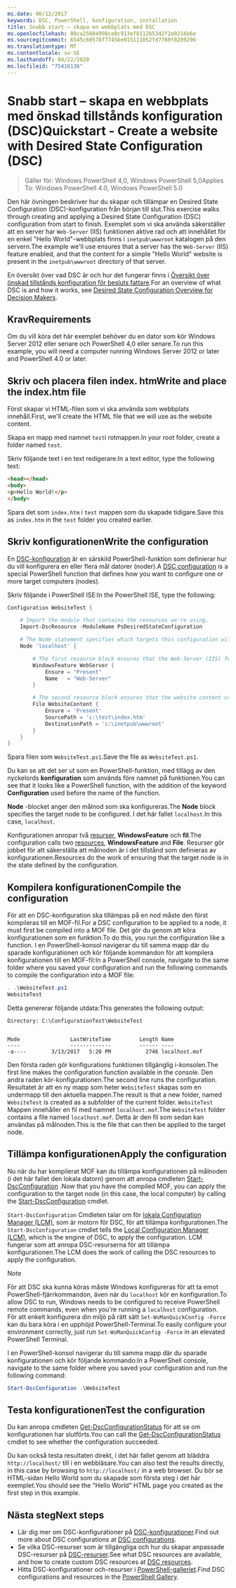 ```yaml
---
ms.date: 06/12/2017
keywords: DSC, PowerShell, konfiguration, installation
title: Snabb start – skapa en webbplats med DSC
ms.openlocfilehash: 08ca25604998ce8c913ef8112b5342f2e0216b6e
ms.sourcegitcommit: 6545c60578f7745be015111052fd7769f8289296
ms.translationtype: MT
ms.contentlocale: sv-SE
ms.lasthandoff: 04/22/2020
ms.locfileid: "75416136"
---
```

# <a name="quickstart---create-a-website-with-desired-state-configuration-dsc"></a><span data-ttu-id="13371-103">Snabb start – skapa en webbplats med önskad tillstånds konfiguration (DSC)</span><span class="sxs-lookup"><span data-stu-id="13371-103">Quickstart - Create a website with Desired State Configuration (DSC)</span></span>

> <span data-ttu-id="13371-104">Gäller för: Windows PowerShell 4,0, Windows PowerShell 5,0</span><span class="sxs-lookup"><span data-stu-id="13371-104">Applies To: Windows PowerShell 4.0, Windows PowerShell 5.0</span></span>

<span data-ttu-id="13371-105">Den här övningen beskriver hur du skapar och tillämpar en Desired State Configuration (DSC)-konfiguration från början till slut.</span><span class="sxs-lookup"><span data-stu-id="13371-105">This exercise walks through creating and applying a Desired State Configuration (DSC) configuration from start to finish.</span></span>
<span data-ttu-id="13371-106">Exemplet som vi ska använda säkerställer att en server har `Web-Server` (IIS) funktionen aktive rad och att innehållet för en enkel "Hello World"-webbplats finns i `inetpub\wwwroot` katalogen på den servern.</span><span class="sxs-lookup"><span data-stu-id="13371-106">The example we'll use ensures that a server has the `Web-Server` (IIS) feature enabled, and that the content for a simple "Hello World" website is present in the `inetpub\wwwroot` directory of that server.</span></span>

<span data-ttu-id="13371-107">En översikt över vad DSC är och hur det fungerar finns i [Översikt över önskad tillstånds konfiguration för besluts fattare](../overview/decisionMaker.md).</span><span class="sxs-lookup"><span data-stu-id="13371-107">For an overview of what DSC is and how it works, see [Desired State Configuration Overview for Decision Makers](../overview/decisionMaker.md).</span></span>

## <a name="requirements"></a><span data-ttu-id="13371-108">Krav</span><span class="sxs-lookup"><span data-stu-id="13371-108">Requirements</span></span>

<span data-ttu-id="13371-109">Om du vill köra det här exemplet behöver du en dator som kör Windows Server 2012 eller senare och PowerShell 4,0 eller senare.</span><span class="sxs-lookup"><span data-stu-id="13371-109">To run this example, you will need a computer running Windows Server 2012 or later and PowerShell 4.0 or later.</span></span>

## <a name="write-and-place-the-indexhtm-file"></a><span data-ttu-id="13371-110">Skriv och placera filen index. htm</span><span class="sxs-lookup"><span data-stu-id="13371-110">Write and place the index.htm file</span></span>

<span data-ttu-id="13371-111">Först skapar vi HTML-filen som vi ska använda som webbplats innehåll.</span><span class="sxs-lookup"><span data-stu-id="13371-111">First, we'll create the HTML file that we will use as the website content.</span></span>

<span data-ttu-id="13371-112">Skapa en mapp med namnet `test`i rotmappen.</span><span class="sxs-lookup"><span data-stu-id="13371-112">In your root folder, create a folder named `test`.</span></span>

<span data-ttu-id="13371-113">Skriv följande text i en text redigerare:</span><span class="sxs-lookup"><span data-stu-id="13371-113">In a text editor, type the following text:</span></span>

```html
<head></head>
<body>
<p>Hello World!</p>
</body>
```

<span data-ttu-id="13371-114">Spara det som `index.htm` i `test` mappen som du skapade tidigare.</span><span class="sxs-lookup"><span data-stu-id="13371-114">Save this as `index.htm` in the `test` folder you created earlier.</span></span>

## <a name="write-the-configuration"></a><span data-ttu-id="13371-115">Skriv konfigurationen</span><span class="sxs-lookup"><span data-stu-id="13371-115">Write the configuration</span></span>

<span data-ttu-id="13371-116">En [DSC-konfiguration](../configurations/configurations.md) är en särskild PowerShell-funktion som definierar hur du vill konfigurera en eller flera mål datorer (noder).</span><span class="sxs-lookup"><span data-stu-id="13371-116">A [DSC configuration](../configurations/configurations.md) is a special PowerShell function that defines how you want to configure one or more target computers (nodes).</span></span>

<span data-ttu-id="13371-117">Skriv följande i PowerShell ISE:</span><span class="sxs-lookup"><span data-stu-id="13371-117">In the PowerShell ISE, type the following:</span></span>

```powershell
Configuration WebsiteTest {

    # Import the module that contains the resources we're using.
    Import-DscResource -ModuleName PsDesiredStateConfiguration

    # The Node statement specifies which targets this configuration will be applied to.
    Node 'localhost' {

        # The first resource block ensures that the Web-Server (IIS) feature is enabled.
        WindowsFeature WebServer {
            Ensure = "Present"
            Name   = "Web-Server"
        }

        # The second resource block ensures that the website content copied to the website root folder.
        File WebsiteContent {
            Ensure = 'Present'
            SourcePath = 'c:\test\index.htm'
            DestinationPath = 'c:\inetpub\wwwroot'
        }
    }
}
```

<span data-ttu-id="13371-118">Spara filen som `WebsiteTest.ps1`.</span><span class="sxs-lookup"><span data-stu-id="13371-118">Save the file as `WebsiteTest.ps1`.</span></span>

<span data-ttu-id="13371-119">Du kan se att det ser ut som en PowerShell-funktion, med tillägg av den nyckelords **konfiguration** som används före namnet på funktionen.</span><span class="sxs-lookup"><span data-stu-id="13371-119">You can see that it looks like a PowerShell function, with the addition of the keyword **Configuration** used before the name of the function.</span></span>

<span data-ttu-id="13371-120">**Node** -blocket anger den målnod som ska konfigureras.</span><span class="sxs-lookup"><span data-stu-id="13371-120">The **Node** block specifies the target node to be configured.</span></span> <span data-ttu-id="13371-121">I det här fallet `localhost`.</span><span class="sxs-lookup"><span data-stu-id="13371-121">In this case, `localhost`.</span></span>

<span data-ttu-id="13371-122">Konfigurationen anropar två [resurser](../resources/resources.md), **WindowsFeature** och **fil**.</span><span class="sxs-lookup"><span data-stu-id="13371-122">The configuration calls two [resources](../resources/resources.md), **WindowsFeature** and **File**.</span></span>
<span data-ttu-id="13371-123">Resurser gör jobbet för att säkerställa att målnoden är i det tillstånd som definieras av konfigurationen.</span><span class="sxs-lookup"><span data-stu-id="13371-123">Resources do the work of ensuring that the target node is in the state defined by the configuration.</span></span>

## <a name="compile-the-configuration"></a><span data-ttu-id="13371-124">Kompilera konfigurationen</span><span class="sxs-lookup"><span data-stu-id="13371-124">Compile the configuration</span></span>

<span data-ttu-id="13371-125">För att en DSC-konfiguration ska tillämpas på en nod måste den först kompileras till en MOF-fil.</span><span class="sxs-lookup"><span data-stu-id="13371-125">For a DSC configuration to be applied to a node, it must first be compiled into a MOF file.</span></span>
<span data-ttu-id="13371-126">Det gör du genom att köra konfigurationen som en funktion.</span><span class="sxs-lookup"><span data-stu-id="13371-126">To do this, you run the configuration like a function.</span></span>
<span data-ttu-id="13371-127">I en PowerShell-konsol navigerar du till samma mapp där du sparade konfigurationen och kör följande kommandon för att kompilera konfigurationen till en MOF-fil:</span><span class="sxs-lookup"><span data-stu-id="13371-127">In a PowerShell console, navigate to the same folder where you saved your configuration and run the following commands to compile the configuration into a MOF file:</span></span>

```powershell
. .\WebsiteTest.ps1
WebsiteTest
```

<span data-ttu-id="13371-128">Detta genererar följande utdata:</span><span class="sxs-lookup"><span data-stu-id="13371-128">This generates the following output:</span></span>

```
Directory: C:\ConfigurationTest\WebsiteTest


Mode                LastWriteTime         Length Name
----                -------------         ------ ----
-a----        3/13/2017   5:20 PM           2746 localhost.mof
```

<span data-ttu-id="13371-129">Den första raden gör konfigurations funktionen tillgänglig i-konsolen.</span><span class="sxs-lookup"><span data-stu-id="13371-129">The first line makes the configuration function available in the console.</span></span>
<span data-ttu-id="13371-130">Den andra raden kör-konfigurationen.</span><span class="sxs-lookup"><span data-stu-id="13371-130">The second line runs the configuration.</span></span>
<span data-ttu-id="13371-131">Resultatet är att en ny mapp som heter `WebsiteTest` skapas som en undermapp till den aktuella mappen.</span><span class="sxs-lookup"><span data-stu-id="13371-131">The result is that a new folder, named `WebsiteTest` is created as a subfolder of the current folder.</span></span>
<span data-ttu-id="13371-132">`WebsiteTest` Mappen innehåller en fil med namnet `localhost.mof`.</span><span class="sxs-lookup"><span data-stu-id="13371-132">The `WebsiteTest` folder contains a file named `localhost.mof`.</span></span>
<span data-ttu-id="13371-133">Detta är den fil som sedan kan användas på målnoden.</span><span class="sxs-lookup"><span data-stu-id="13371-133">This is the file that can then be applied to the target node.</span></span>

## <a name="apply-the-configuration"></a><span data-ttu-id="13371-134">Tillämpa konfigurationen</span><span class="sxs-lookup"><span data-stu-id="13371-134">Apply the configuration</span></span>

<span data-ttu-id="13371-135">Nu när du har kompilerat MOF kan du tillämpa konfigurationen på målnoden (i det här fallet den lokala datorn) genom att anropa cmdleten [Start-DscConfiguration](/powershell/module/psdesiredstateconfiguration/start-dscconfiguration) .</span><span class="sxs-lookup"><span data-stu-id="13371-135">Now that you have the compiled MOF, you can apply the configuration to the target node (in this case, the local computer) by calling the [Start-DscConfiguration](/powershell/module/psdesiredstateconfiguration/start-dscconfiguration) cmdlet.</span></span>

<span data-ttu-id="13371-136">`Start-DscConfiguration` Cmdleten talar om för [lokala Configuration Manager (LCM)](../managing-nodes/metaConfig.md), som är motorn för DSC, för att tillämpa konfigurationen.</span><span class="sxs-lookup"><span data-stu-id="13371-136">The `Start-DscConfiguration` cmdlet tells the [Local Configuration Manager (LCM)](../managing-nodes/metaConfig.md), which is the engine of DSC, to apply the configuration.</span></span>
<span data-ttu-id="13371-137">LCM fungerar som att anropa DSC-resurserna för att tillämpa konfigurationen.</span><span class="sxs-lookup"><span data-stu-id="13371-137">The LCM does the work of calling the DSC resources to apply the configuration.</span></span>

> [!NOTE]
> <span data-ttu-id="13371-138">För att DSC ska kunna köras måste Windows konfigureras för att ta emot PowerShell-fjärrkommandon, även när du `localhost` kör en konfiguration.</span><span class="sxs-lookup"><span data-stu-id="13371-138">To allow DSC to run, Windows needs to be configured to receive PowerShell remote commands, even when you're running a `localhost` configuration.</span></span> <span data-ttu-id="13371-139">För att enkelt konfigurera din miljö på rätt sätt `Set-WsManQuickConfig -Force` kan du bara köra i en upphöjd PowerShell-Terminal.</span><span class="sxs-lookup"><span data-stu-id="13371-139">To easily configure your environment correctly, just run `Set-WsManQuickConfig -Force` in an elevated PowerShell Terminal.</span></span>

<span data-ttu-id="13371-140">I en PowerShell-konsol navigerar du till samma mapp där du sparade konfigurationen och kör följande kommando:</span><span class="sxs-lookup"><span data-stu-id="13371-140">In a PowerShell console, navigate to the same folder where you saved your configuration and run the following command:</span></span>

```powershell
Start-DscConfiguration .\WebsiteTest
```

## <a name="test-the-configuration"></a><span data-ttu-id="13371-141">Testa konfigurationen</span><span class="sxs-lookup"><span data-stu-id="13371-141">Test the configuration</span></span>

<span data-ttu-id="13371-142">Du kan anropa cmdleten [Get-DscConfigurationStatus](/powershell/module/psdesiredstateconfiguration/get-dscconfigurationstatus) för att se om konfigurationen har slutförts.</span><span class="sxs-lookup"><span data-stu-id="13371-142">You can call the [Get-DscConfigurationStatus](/powershell/module/psdesiredstateconfiguration/get-dscconfigurationstatus) cmdlet to see whether the configuration succeeded.</span></span>

<span data-ttu-id="13371-143">Du kan också testa resultaten direkt, i det här fallet genom att bläddra `http://localhost/` till i en webbläsare.</span><span class="sxs-lookup"><span data-stu-id="13371-143">You can also test the results directly, in this case by browsing to `http://localhost/` in a web browser.</span></span>
<span data-ttu-id="13371-144">Du bör se HTML-sidan Hello World som du skapade som första steg i det här exemplet.</span><span class="sxs-lookup"><span data-stu-id="13371-144">You should see the "Hello World" HTML page you created as the first step in this example.</span></span>

## <a name="next-steps"></a><span data-ttu-id="13371-145">Nästa steg</span><span class="sxs-lookup"><span data-stu-id="13371-145">Next steps</span></span>

- <span data-ttu-id="13371-146">Lär dig mer om DSC-konfigurationer på [DSC-konfigurationer](../configurations/configurations.md).</span><span class="sxs-lookup"><span data-stu-id="13371-146">Find out more about DSC configurations at [DSC configurations](../configurations/configurations.md).</span></span>
- <span data-ttu-id="13371-147">Se vilka DSC-resurser som är tillgängliga och hur du skapar anpassade DSC-resurser på [DSC-resurser](../resources/resources.md).</span><span class="sxs-lookup"><span data-stu-id="13371-147">See what DSC resources are available, and how to create custom DSC resources at [DSC resources](../resources/resources.md).</span></span>
- <span data-ttu-id="13371-148">Hitta DSC-konfigurationer och-resurser i [PowerShell-galleriet](https://www.powershellgallery.com/).</span><span class="sxs-lookup"><span data-stu-id="13371-148">Find DSC configurations and resources in the [PowerShell Gallery](https://www.powershellgallery.com/).</span></span>
